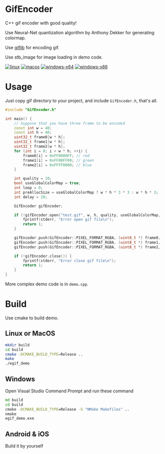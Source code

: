 # GifEncoder

C++ gif encoder with good quality!

Use Neural-Net quantization algorithm by Anthony Dekker for generating colormap.

Use [giflib](https://sourceforge.net/projects/giflib/) for encoding gif.

Use stb_image for image loading in demo code.

[![linux](https://github.com/xiaozhuai/GifEncoder/actions/workflows/linux.yml/badge.svg)](https://github.com/xiaozhuai/GifEncoder/actions/workflows/linux.yml)
[![macos](https://github.com/xiaozhuai/GifEncoder/actions/workflows/macos.yml/badge.svg)](https://github.com/xiaozhuai/GifEncoder/actions/workflows/macos.yml)
[![windows-x64](https://github.com/xiaozhuai/GifEncoder/actions/workflows/windows-x64.yml/badge.svg)](https://github.com/xiaozhuai/GifEncoder/actions/workflows/windows-x64.yml)
[![windows-x86](https://github.com/xiaozhuai/GifEncoder/actions/workflows/windows-x86.yml/badge.svg)](https://github.com/xiaozhuai/GifEncoder/actions/workflows/windows-x86.yml)

# Usage

Just copy gif directory to your project, and include `GifEncoder.h`, that's all.

```cpp
#include "GifEncoder.h"

int main() {
    // Suppose that you have three frame to be encoded
    const int w = 40;
    const int h = 40;
    uint32_t frame0[w * h];
    uint32_t frame1[w * h];
    uint32_t frame2[w * h];
    for (int i = 0; i < w * h; ++i) {
        frame0[i] = 0xFF0000FF; // red
        frame1[i] = 0xFF00FF00; // green
        frame2[i] = 0xFFFF0000; // blue
    }

    int quality = 10;
    bool useGlobalColorMap = true;
    int loop = 0;
    int preAllocSize = useGlobalColorMap ? w * h * 3 * 3 : w * h * 3;
    int delay = 20;

    GifEncoder gifEncoder;

    if (!gifEncoder.open("test.gif", w, h, quality, useGlobalColorMap, loop, preAllocSize)) {
        fprintf(stderr, "Error open gif file\n");
        return 1;
    }

    gifEncoder.push(GifEncoder::PIXEL_FORMAT_RGBA, (uint8_t *) frame0, w, h, delay);
    gifEncoder.push(GifEncoder::PIXEL_FORMAT_RGBA, (uint8_t *) frame1, w, h, delay);
    gifEncoder.push(GifEncoder::PIXEL_FORMAT_RGBA, (uint8_t *) frame2, w, h, delay);

    if (!gifEncoder.close()) {
        fprintf(stderr, "Error close gif file\n");
        return 1;
    }
}
```

More complex demo code is in `demo.cpp`.

# Build

Use cmake to build demo.

## Linux or MacOS

```bash
mkdir build
cd build
cmake -DCMAKE_BUILD_TYPE=Release ..
make
./egif_demo
```

## Windows

Open Visual Studio Command Prompt and run these command

```bat
md build
cd build
cmake -DCMAKE_BUILD_TYPE=Release -G "NMake Makefiles" ..
nmake
egif_demo.exe
```

## Android & iOS

Build it by yourself
